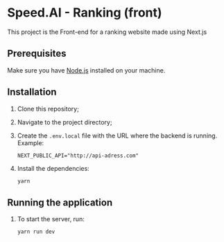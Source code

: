 # Speed.AI - Ranking (front)

This project is the Front-end for a ranking website made using Next.js

## Prerequisites

Make sure you have [Node.js](https://nodejs.org/) installed on your machine.

## Installation

1. Clone this repository;

2. Navigate to the project directory;

3. Create the `.env.local` file with the URL where the backend is running. Example:

   ```
   NEXT_PUBLIC_API="http://api-adress.com"
   ```

4. Install the dependencies:

   ```bash
   yarn
   ```

## Running the application

1. To start the server, run:

   ```bash
   yarn run dev
   ```


